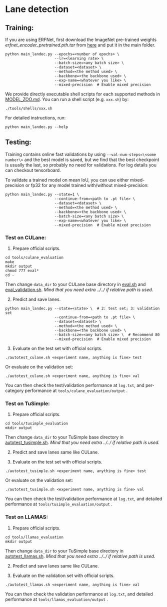 # Lane detection

## Training:

If you are using ERFNet, first download the ImageNet pre-trained weights *erfnet_encoder_pretrained.pth.tar* from [here](https://github.com/Eromera/erfnet_pytorch/tree/master/trained_models) and put it in the main folder.

```
python main_landec.py --epochs=<number of epochs> \
                      --lr=<learning rate> \
                      --batch-size=<any batch size> \ 
                      --dataset=<dataset> \
                      --method=<the method used> \
                      --backbone=<the backbone used> \
                      --exp-name=<whatever you like> \
                      --mixed-precision  # Enable mixed precision

```

We provide directly executable shell scripts for each supported methods in [MODEL_ZOO.md](MODEL_ZOO.md). You can run a shell script (e.g. `xxx.sh`) by:

```
./tools/shells/xxx.sh
```

For detailed instructions, run:

```
python main_landec.py --help
```




## Testing:

Training contains online fast validations by using `--val-num-steps=\<some number\>` and the best model is saved, but we find that the best checkpoint is usually the last, so probably no need for validations. For log details you can checkout tensorboard.

To validate a trained model on mean IoU, you can use either mixed-precision or fp32 for any model trained with/without mixed-precision:

```
python main_landec.py --state=1 \
                      --continue-from=<path to .pt file> \
                      --dataset=<dataset> \
                      --method=<the method used> \
                      --backbone=<the backbone used> \
                      --batch-size=<any batch size> \
                      --exp-name=<whatever you like> \
                      --mixed-precision  # Enable mixed precision
```

### Test on CULane:

1. Prepare official scripts.

```
cd tools/culane_evaluation
make
mkdir output
chmod 777 eval*
cd -
```

Then change `data_dir` to your CULane base directory in [eval.sh](../tools/culane_evaluation/eval.sh) and [eval_validation.sh](../tools/culane_evaluation/eval_validation.sh). *Mind that you need extra ../../ if relative path is used.*

2. Predict and save lanes.
   
```
python main_landec.py --state=<state> \  # 2: test set; 3: validation set           
                      --continue-from=<path to .pt file> \
                      --dataset=<dataset> \ 
                      --method=<the method used> \
                      --backbone=<the backbone used> \ 
                      --batch-size=<any batch size> \  # Recommend 80
                      --mixed-precision  # Enable mixed precision
```

3. Evaluate on the test set with official scripts.

```
./autotest_culane.sh <experiment name, anything is fine> test
```

Or evaluate on the validation set:

```
./autotest_culane.sh <experiment name, anything is fine> val
```

You can then check the test/validation performance at `log.txt`, and per-category performance at `tools/culane_evaluation/output` .

### Test on TuSimple:

1. Prepare official scripts.

```
cd tools/tusimple_evaluation
mkdir output
```

Then change `data_dir` to your TuSimple base directory in [autotest_tusimple.sh](../autotest_tusimple.sh). *Mind that you need extra ../../ if relative path is used.*

2. Predict and save lanes same like CULane.

3. Evaluate on the test set with official scripts.

```
./autotest_tusimple.sh <experiment name, anything is fine> test
```

Or evaluate on the validation set:

```
./autotest_tusimple.sh <experiment name, anything is fine> val
```

You can then check the test/validation performance at `log.txt`, and detailed performance at `tools/tusimple_evaluation/output` .

### Test on LLAMAS:

1. Prepare official scripts.

```
cd tools/llamas_evaluation
mkdir output
```

Then change `data_dir` to your TuSimple base directory in [autotest_llamas.sh](../autotest_llamas.sh). *Mind that you need extra ../../ if relative path is used.*

2. Predict and save lanes same like CULane.

3. Evaluate on the validation set with official scripts.

```
./autotest_llamas.sh <experiment name, anything is fine> val
```

You can then check the validation performance at `log.txt`, and detailed performance at `tools/llamas_evaluation/output` .
